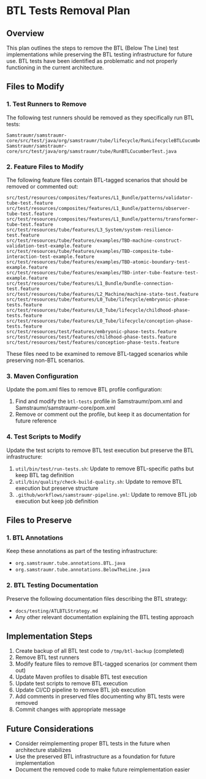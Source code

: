 # BTL Tests Removal Plan

## Overview

This plan outlines the steps to remove the BTL (Below The Line) test implementations while preserving the BTL testing infrastructure for future use. BTL tests have been identified as problematic and not properly functioning in the current architecture.

## Files to Modify

### 1. Test Runners to Remove

The following test runners should be removed as they specifically run BTL tests:

```
Samstraumr/samstraumr-core/src/test/java/org/samstraumr/tube/lifecycle/RunLifecycleBTLCucumberTest.java
Samstraumr/samstraumr-core/src/test/java/org/samstraumr/tube/RunBTLCucumberTest.java
```

### 2. Feature Files to Modify

The following feature files contain BTL-tagged scenarios that should be removed or commented out:

```
src/test/resources/composites/features/L1_Bundle/patterns/validator-tube-test.feature
src/test/resources/composites/features/L1_Bundle/patterns/observer-tube-test.feature
src/test/resources/composites/features/L1_Bundle/patterns/transformer-tube-test.feature
src/test/resources/tube/features/L3_System/system-resilience-test.feature
src/test/resources/tube/features/examples/TBD-machine-construct-validation-test-example.feature
src/test/resources/tube/features/examples/TBD-composite-tube-interaction-test-example.feature
src/test/resources/tube/features/examples/TBD-atomic-boundary-test-example.feature
src/test/resources/tube/features/examples/TBD-inter-tube-feature-test-example.feature
src/test/resources/tube/features/L1_Bundle/bundle-connection-test.feature
src/test/resources/tube/features/L2_Machine/machine-state-test.feature
src/test/resources/tube/features/L0_Tube/lifecycle/embryonic-phase-tests.feature
src/test/resources/tube/features/L0_Tube/lifecycle/childhood-phase-tests.feature
src/test/resources/tube/features/L0_Tube/lifecycle/conception-phase-tests.feature
src/test/resources/test/features/embryonic-phase-tests.feature
src/test/resources/test/features/childhood-phase-tests.feature
src/test/resources/test/features/conception-phase-tests.feature
```

These files need to be examined to remove BTL-tagged scenarios while preserving non-BTL scenarios.

### 3. Maven Configuration

Update the pom.xml files to remove BTL profile configuration:

1. Find and modify the `btl-tests` profile in Samstraumr/pom.xml and Samstraumr/samstraumr-core/pom.xml
2. Remove or comment out the profile, but keep it as documentation for future reference

### 4. Test Scripts to Modify

Update the test scripts to remove BTL test execution but preserve the BTL infrastructure:

1. `util/bin/test/run-tests.sh`: Update to remove BTL-specific paths but keep BTL tag definition
2. `util/bin/quality/check-build-quality.sh`: Update to remove BTL execution but preserve structure
3. `.github/workflows/samstraumr-pipeline.yml`: Update to remove BTL job execution but keep job definition

## Files to Preserve

### 1. BTL Annotations

Keep these annotations as part of the testing infrastructure:

- `org.samstraumr.tube.annotations.BTL.java`
- `org.samstraumr.tube.annotations.BelowTheLine.java`

### 2. BTL Testing Documentation

Preserve the following documentation files describing the BTL strategy:

- `docs/testing/ATLBTLStrategy.md`
- Any other relevant documentation explaining the BTL testing approach

## Implementation Steps

1. Create backup of all BTL test code to `/tmp/btl-backup` (completed)
2. Remove BTL test runners
3. Modify feature files to remove BTL-tagged scenarios (or comment them out)
4. Update Maven profiles to disable BTL test execution
5. Update test scripts to remove BTL execution
6. Update CI/CD pipeline to remove BTL job execution
7. Add comments in preserved files documenting why BTL tests were removed
8. Commit changes with appropriate message

## Future Considerations

- Consider reimplementing proper BTL tests in the future when architecture stabilizes
- Use the preserved BTL infrastructure as a foundation for future implementation
- Document the removed code to make future reimplementation easier
